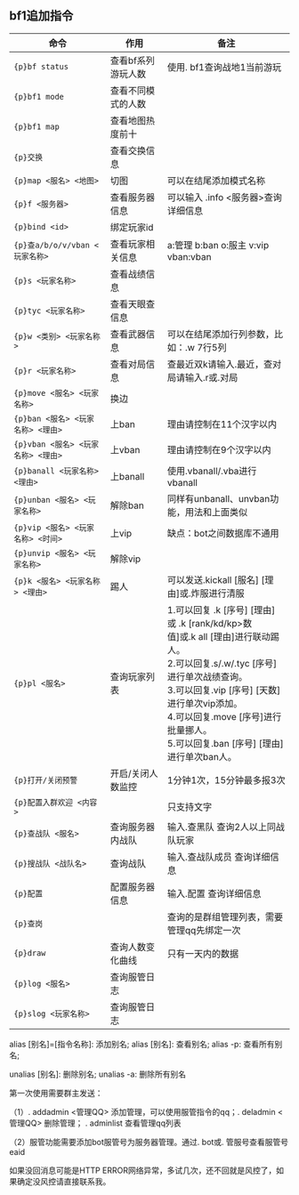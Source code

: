## bf1追加指令

| 命令                                                       | 作用                                                                         | 备注                                                      |
| --------------------------------------------------------- | -------------------------------------------------------- | ---------------------------------------------------------- |
| `{p}bf status`               | 查看bf系列游玩人数                                                                                | 使用. bf1查询战地1当前游玩                                                    |
| `{p}bf1 mode`                 | 查看不同模式的人数                                                                           |                                                                              |
| `{p}bf1 map`                  | 查看地图热度前十                                                                             |                                                                              |
| `{p}交换`     | 查看交换信息                                                                                               |                                                  |
| `{p}map <服名> <地图>`     | 切图                                                                                              | 可以在结尾添加模式名称                                                 |
| `{p}f <服务器>`                  | 查看服务器信息                                | 可以输入 .info <服务器>查询详细信息                                                                           |
| `{p}bind <id>`               | 绑定玩家id                               |                                                    |
| `{p}查a/b/o/v/vban <玩家名称>`               | 查看玩家相关信息                               | a:管理 b:ban o:服主 v:vip vban:vban                                                    |
| `{p}s <玩家名称>`               | 查看战绩信息                               |                                                  |
| `{p}tyc <玩家名称>`               | 查看天眼查信息                               |                                                  |
| `{p}w <类别> <玩家名称>`               | 查看武器信息                         |  可以在结尾添加行列参数，比如：.w 7行5列                                          |
| `{p}r <玩家名称>`               | 查看对局信息                               | 查最近双k请输入.最近，查对局请输入.r或.对局                                                 |
| `{p}move <服名> <玩家名称>` | 换边                                                                                               |             |
| `{p}ban <服名> <玩家名称> <理由>`  | 上ban                                                                                    |  理由请控制在11个汉字以内  |
| `{p}vban <服名> <玩家名称> <理由>`  | 上vban                                                                                    |  理由请控制在9个汉字以内  |
| `{p}banall <玩家名称> <理由>`  | 上banall                                                                                        | 使用.vbanall/.vba进行vbanall  |
| `{p}unban <服名> <玩家名称>`| 解除ban                                               | 同样有unbanall、unvban功能，用法和上面类似                                                               |
| `{p}vip <服名> <玩家名称> <时间>`     | 上vip | 缺点：bot之间数据库不通用
| `{p}unvip <服名> <玩家名称>`| 解除vip                                               |                                                                  |
| `{p}k <服名> <玩家名称> <理由>`| 踢人                                               | 可以发送.kickall [服名] [理由]或.炸服进行清服                                                                  |
| `{p}pl <服名>`| 查询玩家列表                                               | 1.可以回复 .k [序号] [理由] 或 .k [rank/kd/kp>数<br />值]或.k all [理由]进行联动踢人。<br />2.可以回复.s/.w/.tyc [序号]进行单次战绩查询。 <br />3.可以回复.vip [序号] [天数]进行单次vip添加。<br />4.可以回复.move [序号]进行批量挪人。 <br />5.可以回复.ban [序号] [理由]进行单次ban人。                                                              |
| `{p}打开/关闭预警`              | 开启/关闭人数监控                       | 1分钟1次，15分钟最多报3次                                                   |
| `{p}配置入群欢迎 <内容>`              |                        | 只支持文字                                                   |
| `{p}查战队 <服名>`              | 查询服务器内战队                    | 输入.查黑队 查询2人以上同战队玩家                                                   |
| `{p}搜战队 <战队名>`              | 查询战队                    | 输入.查战队成员 查询详细信息                                                   |
| `{p}配置`              | 配置服务器信息                    | 输入.配置 查询详细信息                                                   |
| `{p}查岗`              |                     |  查询的是群组管理列表，需要管理qq先绑定一次                                                  |
| `{p}draw`              | 查询人数变化曲线                    |  只有一天内的数据                                                  |
| `{p}log <服名>`              | 查询服管日志                    |                                                    |
| `{p}slog <玩家名称>`              | 查询服管日志                    |                                                    |

alias [别名]=[指令名称]: 添加别名; alias [别名]: 查看别名; alias -p: 查看所有别名; 

unalias [别名]: 删除别名; unalias -a: 删除所有别名

第一次使用需要群主发送：

（1）. addadmin <管理QQ> 添加管理，可以使用服管指令的qq；. deladmin <管理QQ> 删除管理； . adminlist 查看管理qq列表

（2）服管功能需要添加bot服管号为服务器管理。通过. bot或. 管服号查看服管号eaid

如果没回消息可能是HTTP ERROR网络异常，多试几次，还不回就是风控了，如果确定没风控请直接联系我。